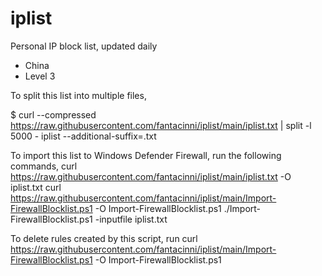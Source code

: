 # iplist
Personal IP block list, updated daily
- China
- Level 3

To split this list into multiple files,

$ curl --compressed https://raw.githubusercontent.com/fantacinni/iplist/main/iplist.txt | split -l 5000 - iplist --additional-suffix=.txt

To import this list to Windows Defender Firewall, run the following commands,
curl https://raw.githubusercontent.com/fantacinni/iplist/main/iplist.txt -O iplist.txt
curl https://raw.githubusercontent.com/fantacinni/iplist/main/Import-FirewallBlocklist.ps1 -O Import-FirewallBlocklist.ps1
./Import-FirewallBlocklist.ps1 -inputfile iplist.txt

To delete rules created by this script, run
curl https://raw.githubusercontent.com/fantacinni/iplist/main/Import-FirewallBlocklist.ps1 -O Import-FirewallBlocklist.ps1
